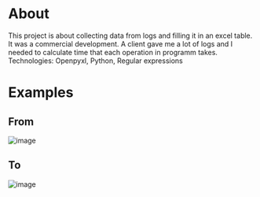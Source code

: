 # About
This project is about collecting data from logs and filling it in an excel table. It was a commercial development. A client gave me a lot of logs and I needed to calculate time that each operation in programm takes.
Technologies: Openpyxl, Python, Regular expressions

# Examples
## From
![image](https://user-images.githubusercontent.com/104798367/202902986-76a53e55-c4a2-42e4-ae9c-03a1f2427d74.png)
## To
![image](https://user-images.githubusercontent.com/104798367/202903006-2019fb70-0ca3-4898-aad3-b7abf2f6899c.png)
